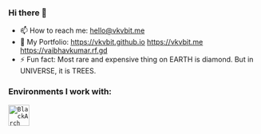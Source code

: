 ### Hi there 👋

- 📫 How to reach me: hello@vkvbit.me
- 🔗 My Portfolio: https://vkvbit.github.io https://vkvbit.me https://vaibhavkumar.rf.gd
- ⚡ Fun fact: Most rare and expensive thing on EARTH is diamond. But in UNIVERSE, it is TREES.


### Environments I work with:

<code><a href="https://blackarch.org/"><img alt="BlackArch Linux" title="BlackArch Linux" src="./vkvbit/cdn/img/blackarch.png" height="42"></a></code>

